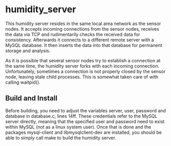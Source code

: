 # humidity_server

This humidity server resides in the same local area network as the sensor nodes. It accepts incoming connections from the sensor nodes, receives the data via TCP and rudimentarily checks the received data for consistency. Afterwards it connects to a different remote server with a MySQL database. It then inserts the data into that database for permanent storage and analysis. 

As it is possible that several sensor nodes try to establish a connection at the same time, the humidity server forks with each incoming connection. Unfortunately, sometimes a connection is not properly closed by the sensor node, leaving stale child processes. This is somewhat taken care of with calling waitpid(). 

## Build and Install ## 
Before building, you need to adjust the variables server, user, password and database in database.c, lines 14ff. These credentials refer to the MySQL server directly, meaning that the specified user and password need to exist within MySQL (not as a linux system user). Once that is done and the packages mysql-client and libmysqlclient-dev are installed, you should be able to simply call make to build the humidity server. 
